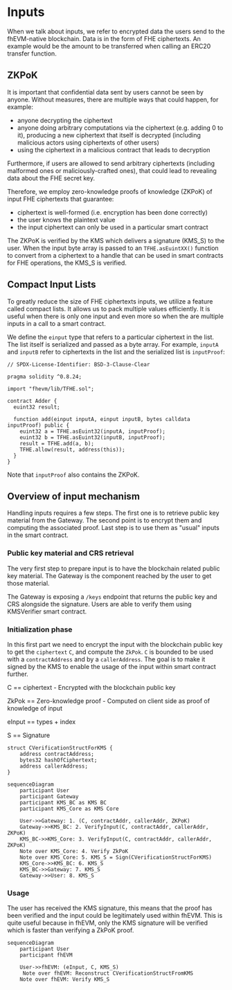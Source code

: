 # Inputs

When we talk about inputs, we refer to encrypted data the users send to the fhEVM-native blockchain. Data is in the form of FHE ciphertexts. An example would be the amount to be transferred when calling an ERC20 transfer function.

## ZKPoK
It is important that confidential data sent by users cannot be seen by anyone. Without measures, there are multiple ways that could happen, for example:
 * anyone decrypting the ciphertext
 * anyone doing arbitrary computations via the ciphertext (e.g. adding 0 to it), producing a new ciphertext that itself is decrypted (including malicious actors using ciphertexts of other users)
 * using the ciphertext in a malicious contract that leads to decryption

Furthermore, if users are allowed to send arbitrary ciphertexts (including malformed ones or maliciously-crafted ones), that could lead to revealing data about the FHE secret key.

Therefore, we employ zero-knowledge proofs of knowledge (ZKPoK) of input FHE ciphertexts that guarantee:

* ciphertext is well-formed (i.e. encryption has been done correctly)
* the user knows the plaintext value
* the input ciphertext can only be used in a particular smart contract

The ZKPoK is verified by the KMS which delivers a signature (KMS_S) to the user. When the input byte array is passed to an `TFHE.asEuintXX()` function to convert from a ciphertext to a handle that can be used in smart contracts for FHE operations, the KMS_S is verified. 

## Compact Input Lists

To greatly reduce the size of FHE ciphertexts inputs, we utilize a feature called compact lists. It allows us to pack multiple values efficiently. It is useful when there is only one input and even more so when the are multiple inputs in a call to a smart contract.

We define the `einput` type that refers to a particular ciphertext in the list. The list itself is serialized and passed as a byte array. For example, `inputA` and `inputB` refer to ciphertexts in the list and the serialized list is `inputProof`:

```solidity
// SPDX-License-Identifier: BSD-3-Clause-Clear

pragma solidity ^0.8.24;

import "fhevm/lib/TFHE.sol";

contract Adder {
  euint32 result;

  function add(einput inputA, einput inputB, bytes calldata inputProof) public {
    euint32 a = TFHE.asEuint32(inputA, inputProof);
    euint32 b = TFHE.asEuint32(inputB, inputProof);
    result = TFHE.add(a, b);
    TFHE.allow(result, address(this));
  }
}
```

Note that `inputProof` also contains the ZKPoK.


## Overview of input mechanism

Handling inputs requires a few steps. The first one is to retrieve public key material from the Gateway. The second point is to encrypt them and computing the associated proof. Last step is to use them as "usual" inputs in the smart contract. 

### Public key material and CRS retrieval

The very first step to prepare input is to have the blockchain related public key material. The Gateway is the component reached by the user to get those material. 

The Gateway is exposing a `/keys` endpoint that returns the public key and CRS alongside the signature. Users are able to verify them using KMSVerifier smart contract. 



### Initialization phase

In this first part we need to encrypt the input with the blockchain public key to get the `ciphertext` `C`, and compute the `ZkPok`. `C` 
is bounded to be used with a `contractAddress` and by a `callerAddress`. The goal is to make it signed by the KMS to enable the usage of the input
within smart contract further. 

C == ciphertext - Encrypted with the blockchain public key

ZkPok == Zero-knowledge proof - Computed on client side as proof of knowledge of input

eInput == types + index

S ==  Signature 

    struct CVerificationStructForKMS {
        address contractAddress;
        bytes32 hashOfCiphertext;
        address callerAddress;
    }


```mermaid
sequenceDiagram
    participant User
    participant Gateway
    participant KMS_BC as KMS BC
    participant KMS_Core as KMS Core

    User->>Gateway: 1. (C, contractAddr, callerAddr, ZKPoK)
    Gateway->>KMS_BC: 2. VerifyInput(C, contractAddr, callerAddr, ZKPoK)
    KMS_BC->>KMS_Core: 3. VerifyInput(C, contractAddr, callerAddr, ZKPoK)
    Note over KMS_Core: 4. Verify ZkPoK
    Note over KMS_Core: 5. KMS_S = Sign(CVerificationStructForKMS)
    KMS_Core->>KMS_BC: 6. KMS_S
    KMS_BC->>Gateway: 7. KMS_S
    Gateway->>User: 8. KMS_S

```

### Usage

The user has received the KMS signature, this means that the proof has been verified and the input could be legitimately used within fhEVM. 
This is quite useful because in fhEVM, only the KMS signature will be verified which is faster than verifying a ZkPoK proof. 

```mermaid
sequenceDiagram
    participant User
    participant fhEVM

    User->>fhEVM: (eInput, C, KMS_S)
     Note over fhEVM: Reconstruct CVerificationStructFromKMS
    Note over fhEVM: Verify KMS_S


```